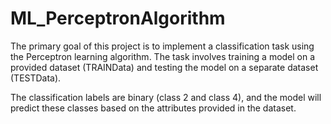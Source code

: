 # ML_PerceptronAlgorithm
The primary goal of this project is to implement a classification task using the Perceptron learning algorithm. The task involves training a model on a provided dataset (TRAINData) and testing the model on a separate dataset (TESTData). 

The classification labels are binary (class 2 and class 4), and the model will predict these classes based on the attributes provided in the dataset.
